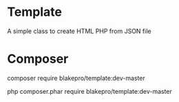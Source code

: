 # Template

A simple class to create HTML PHP from JSON file

# Composer

composer require blakepro/template:dev-master
 
php composer.phar require blakepro/template:dev-master
